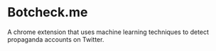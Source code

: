 # Botcheck.me

A chrome extension that uses machine learning techniques to detect propaganda accounts on Twitter.
